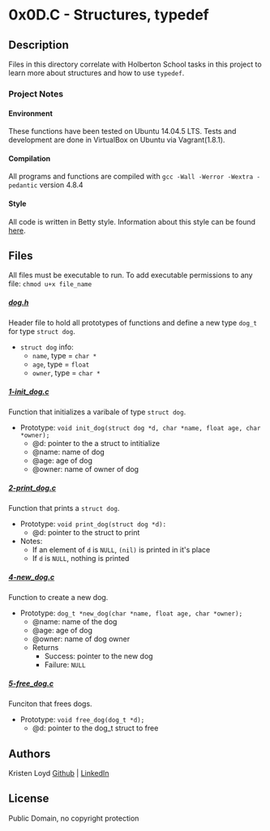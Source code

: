 # 0x0D.C - Structures, typedef

## Description
Files in this directory correlate with Holberton School tasks in this project to learn more about structures and how to use `typedef`.

### Project Notes
#### Environment
These functions have been tested on Ubuntu 14.04.5 LTS.
Tests and development are done in VirtualBox on Ubuntu via Vagrant(1.8.1).
#### Compilation
All programs and functions are compiled with `gcc -Wall -Werror -Wextra -pedantic` version 4.8.4
#### Style
All code is written in Betty style. Information about this style can be found [here](https://github.com/holbertonschool/Betty/wiki).


## Files
All files must be executable to run. To add executable permissions to any file: `chmod u+x file_name`

##### [dog.h](dog.h)
Header file to hold all prototypes of functions and define a new type `dog_t` for type `struct dog`.
* `struct dog` info:
	* `name`, type = `char *`
	* `age`, type = `float`
  * `owner`, type = `char *`

##### [1-init_dog.c](1-init_dog.c)
Function that initializes a varibale of type `struct dog`.
* Prototype: `void init_dog(struct dog *d, char *name, float age, char *owner);`
  * @d: pointer to the a struct to intitialize
  * @name: name of dog
  * @age: age of dog
  * @owner: name of owner of dog

##### [2-print_dog.c](2-print_dog.c)
Function that prints a `struct dog`.
* Prototype: `void print_dog(struct dog *d):`
  * @d: pointer to the struct to print
* Notes:
  * If an element of `d` is `NULL`, `(nil)` is printed in it's place
  * If `d` is `NULL`, nothing is printed

##### [4-new_dog.c](4-new_dog.c)
Function to create a new dog.
* Prototype: `dog_t *new_dog(char *name, float age, char *owner);`
  * @name: name of the dog
  * @age: age of dog
  * @owner: name of dog owner
  * Returns
    * Success: pointer to the new dog
    * Failure: `NULL`

##### [5-free_dog.c](5-free_dog.c)
Funciton that frees dogs.
* Prototype: `void free_dog(dog_t *d);`
  * @d: pointer to the dog_t struct to free


## Authors
Kristen Loyd        [Github](https://github.com/KRLoyd) |  [LinkedIn](https://www.linkedin.com/in/kristen-loyd-34984a92)

## License
Public Domain, no copyright protection
